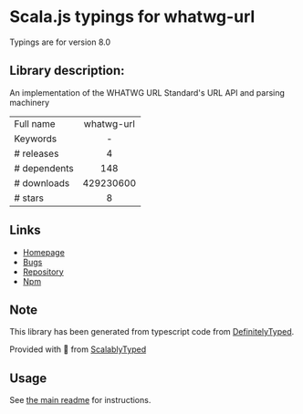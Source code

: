 
# Scala.js typings for whatwg-url

Typings are for version 8.0

## Library description:
An implementation of the WHATWG URL Standard's URL API and parsing machinery

|                    |                 |
| ------------------ | :-------------: |
| Full name          | whatwg-url |
| Keywords           | - |
| # releases         | 4 |
| # dependents       | 148 |
| # downloads        | 429230600 |
| # stars            | 8 |

## Links
- [Homepage](https://github.com/jsdom/whatwg-url#readme)
- [Bugs](https://github.com/jsdom/whatwg-url/issues)
- [Repository](https://github.com/jsdom/whatwg-url)
- [Npm](https://www.npmjs.com/package/whatwg-url)
    


## Note
This library has been generated from typescript code from [DefinitelyTyped](https://definitelytyped.org).

Provided with :purple_heart: from [ScalablyTyped](https://github.com/oyvindberg/ScalablyTyped)

## Usage
See [the main readme](../../readme.md) for instructions.



